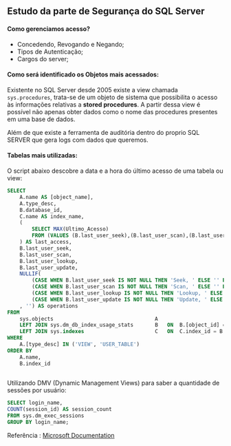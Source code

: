 ## Estudo da parte de Segurança do SQL Server
#### Como gerenciamos acesso?
 - Concedendo, Revogando e Negando;
 - Tipos de Autenticação;
 - Cargos do server;

 #### Como será identificado os Objetos mais acessados:

 Existente no SQL Server desde 2005 existe a view chamada `sys.procedures`, trata-se de um objeto de sistema que possibilita o acesso às informações relativas a **stored procedures**. A partir dessa view é possível não apenas obter dados como o nome das procedures presentes em uma base de dados.

 Além de que existe a ferramenta de auditória dentro do proprio SQL SERVER que gera logs com dados que queremos.

#### Tabelas mais utilizadas: 

O script abaixo descobre a data e a hora do último acesso de uma tabela ou view:

```sql
SELECT
    A.name AS [object_name],
    A.type_desc,
    B.database_id,
    C.name AS index_name,
    (
        SELECT MAX(Ultimo_Acesso)
        FROM (VALUES (B.last_user_seek),(B.last_user_scan),(B.last_user_lookup),(B.last_user_update)) AS DataAcesso(Ultimo_Acesso)
    ) AS last_access,
    B.last_user_seek,
    B.last_user_scan,
    B.last_user_lookup,
    B.last_user_update,
    NULLIF(
        (CASE WHEN B.last_user_seek IS NOT NULL THEN 'Seek, ' ELSE '' END) +
        (CASE WHEN B.last_user_scan IS NOT NULL THEN 'Scan, ' ELSE '' END) +
        (CASE WHEN B.last_user_lookup IS NOT NULL THEN 'Lookup, ' ELSE '' END) +
        (CASE WHEN B.last_user_update IS NOT NULL THEN 'Update, ' ELSE '' END)
    , '') AS operations
FROM
    sys.objects                                 A
    LEFT JOIN sys.dm_db_index_usage_stats       B	ON	B.[object_id] = A.[object_id] AND B.[database_id] = DB_ID()
    LEFT JOIN sys.indexes                       C	ON	C.index_id = B.index_id AND C.[object_id] = B.[object_id]
WHERE
    A.[type_desc] IN ('VIEW', 'USER_TABLE')
ORDER BY
    A.name,
    B.index_id
    
```

Utilizando DMV (Dynamic Management Views) para saber a quantidade de sessões por usuário:

```sql
SELECT login_name,
COUNT(session_id) AS session_count
FROM sys.dm_exec_sessions
GROUP BY login_name;
```

Referência : [Microsoft Documentation](https://docs.microsoft.com/en-us/sql/relational-databases/system-dynamic-management-views/sys-dm-exec-sessions-transact-sql?redirectedfrom=MSDN&view=sql-server-ver15)